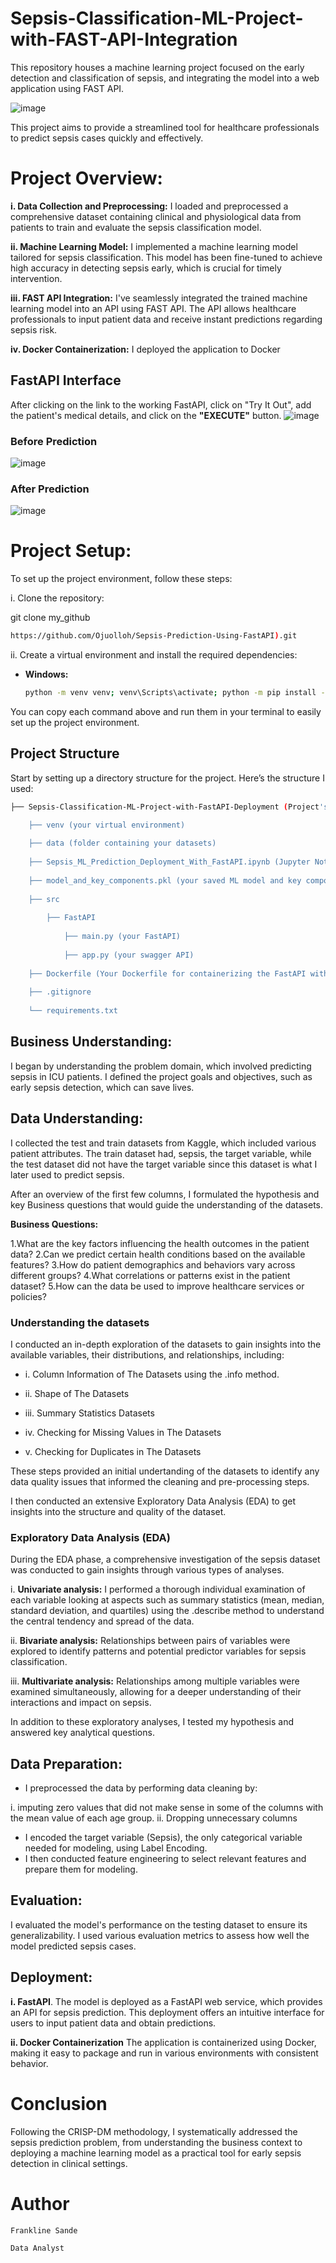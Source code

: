 # Sepsis-Classification-ML-Project-with-FAST-API-Integration
This repository houses a machine learning project focused on the early detection and classification of sepsis, and integrating the model into a web application using FAST API.

![image](https://github.com/user-attachments/assets/8fe0f43c-1a60-4b1f-9f18-d73ff39ec2b0)


This project aims to provide a streamlined tool for healthcare professionals to predict sepsis cases quickly and effectively.

# Project Overview:
**i. Data Collection and Preprocessing:** I loaded and preprocessed a comprehensive dataset containing clinical and physiological data from patients to train and evaluate the sepsis classification model.

**ii. Machine Learning Model:** I implemented a machine learning model tailored for sepsis classification. This model has been fine-tuned to achieve high accuracy in detecting sepsis early, which is crucial for timely intervention.

**iii. FAST API Integration:** I've seamlessly integrated the trained machine learning model into an API using FAST API. The API allows healthcare professionals to input patient data and receive instant predictions regarding sepsis risk.

**iv. Docker Containerization:** I deployed the application to Docker

## FastAPI Interface
After clicking on the link to the working FastAPI, click on "Try It Out", add the patient's medical details, and click on the **"EXECUTE"** button.
![image](https://github.com/user-attachments/assets/1aaa6704-f504-4d78-8376-ca1501a8ca6c)

### Before Prediction
![image](https://github.com/user-attachments/assets/81e7c1aa-4f0c-4c53-8f5b-8f5c08f8ee43)

### After Prediction
![image](https://github.com/user-attachments/assets/7a934ea8-c7e2-424d-9d75-dc7b15a95973)


# Project Setup:
To set up the project environment, follow these steps:

i. Clone the repository:

git clone my_github 

```bash 
https://github.com/Ojuolloh/Sepsis-Prediction-Using-FastAPI).git
```

ii. Create a virtual environment and install the required dependencies:

- **Windows:**
  ```bash
  python -m venv venv; venv\Scripts\activate; python -m pip install -q --upgrade pip; python -m pip install -qr requirements.txt
  ```
You can copy each command above and run them in your terminal to easily set up the project environment.

## Project Structure
Start by setting up a directory structure for the project. Here’s the structure I used:
```bash
├── Sepsis-Classification-ML-Project-with-FastAPI-Deployment (Project's Root Directory)

    ├── venv (your virtual environment)
    
    ├── data (folder containing your datasets)
    
    ├── Sepsis_ML_Prediction_Deployment_With_FastAPI.ipynb (Jupyter Notebook containing your code and analysis)
    
    ├── model_and_key_components.pkl (your saved ML model and key components)
    
    ├── src
    
        ├── FastAPI
        
            ├── main.py (your FastAPI)
        
            ├── app.py (your swagger API)
            
    ├── Dockerfile (Your Dockerfile for containerizing the FastAPI with Docker)
    
    ├── .gitignore
    
    └── requirements.txt
```

## Business Understanding:

I began by understanding the problem domain, which involved predicting sepsis in ICU patients.
I defined the project goals and objectives, such as early sepsis detection, which can save lives.

## Data Understanding:
I collected the test and train datasets from Kaggle, which included various patient attributes. The train dataset had, sepsis, the target variable, while the test dataset did not have the target variable since this dataset is what I later used to predict sepsis. 

After an overview of the first few columns, I formulated the hypothesis and key Business questions that would guide the understanding of the datasets.

**Business Questions:** 

1.What are the key factors influencing the health outcomes in the patient data?
2.Can we predict certain health conditions based on the available features?
3.How do patient demographics and behaviors vary across different groups?
4.What correlations or patterns exist in the patient dataset?
5.How can the data be used to improve healthcare services or policies?


### Understanding the datasets
I conducted an in-depth exploration of the datasets to gain insights into the available variables, their distributions, and relationships, including:

- i. Column Information of The Datasets using the .info method.

- ii. Shape of The Datasets

- iii. Summary Statistics Datasets

- iv. Checking for Missing Values in The Datasets

- v. Checking for Duplicates in The Datasets

These steps provided an initial undertanding of the datasets to identify any data quality issues that informed the cleaning and pre-processing steps.

I then conducted an extensive Exploratory Data Analysis (EDA) to get insights into the structure and quality of the dataset.

### Exploratory Data Analysis (EDA)
During the EDA phase, a comprehensive investigation of the sepsis dataset was conducted to gain insights through various types of analyses.

i. **Univariate analysis:** I performed a thorough individual examination of each variable looking at aspects such as summary statistics (mean, median, standard deviation, and quartiles) using the .describe method to understand the central tendency and spread of the data.

ii. **Bivariate analysis:** Relationships between pairs of variables were explored to identify patterns and potential predictor variables for sepsis classification.

iii. **Multivariate analysis:** Relationships among multiple variables were examined simultaneously, allowing for a deeper understanding of their interactions and impact on sepsis.

In addition to these exploratory analyses, I tested my hypothesis and answered key analytical questions.

## Data Preparation:
- I preprocessed the data by performing data cleaning by:

 i. imputing zero values that did not make sense in some of the columns with the mean value of each age group.
 ii. Dropping unnecessary columns 

- I encoded the target variable (Sepsis), the only categorical variable needed for modeling, using Label Encoding.
- I then conducted feature engineering to select relevant features and prepare them for modeling.

## Evaluation:

I evaluated the model's performance on the testing dataset to ensure its generalizability.
I used various evaluation metrics to assess how well the model predicted sepsis cases.


## Deployment:
**i. FastAPI**. 
The model is deployed as a FastAPI web service, which provides an API for sepsis prediction. This deployment offers an intuitive interface for users to input patient data and obtain predictions.

**ii. Docker Containerization**
The application is containerized using Docker, making it easy to package and run in various environments with consistent behavior.


# Conclusion
Following the CRISP-DM methodology, I systematically addressed the sepsis prediction problem, from understanding the business context to deploying a machine learning model as a practical tool for early sepsis detection in clinical settings.

# Author

`Frankline Sande`

`Data Analyst`
